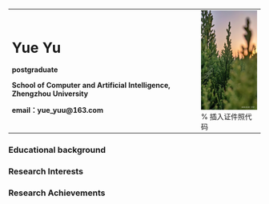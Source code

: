 <table border="0">
  <tr>
    <td width="75%">
      <h1>Yue Yu</h1>
      <p><b>postgraduate</b></p>
      <p><b>School of Computer and Artificial Intelligence, Zhengzhou University</b></p>
      <p><b>email：yue_yuu@163.com</b></p>
    </td>
    <td width="25%">
      <img src="/image1.jpg" width="100%">      % 插入证件照代码
    </td>
  </tr>
</table>

### Educational background
 

### Research Interests

### Research Achievements


